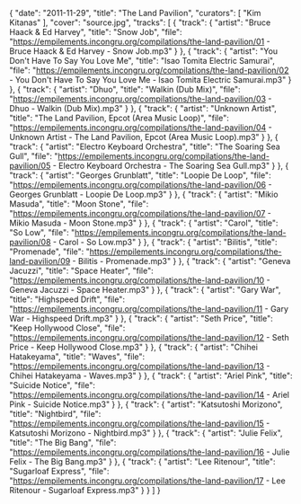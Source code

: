 {
  "date": "2011-11-29",
  "title": "The Land Pavilion",
  "curators": [
    "Kim Kitanas"
  ],
  "cover": "source.jpg",
  "tracks": [
    {
      "track": {
        "artist": "Bruce Haack & Ed Harvey",
        "title": "Snow Job",
        "file": "https://empilements.incongru.org/compilations/the-land-pavilion/01 - Bruce Haack & Ed Harvey - Snow Job.mp3"
      }
    },
    {
      "track": {
        "artist": "You Don't Have To Say You Love Me",
        "title": "Isao Tomita Electric Samurai",
        "file": "https://empilements.incongru.org/compilations/the-land-pavilion/02 - You Don't Have To Say You Love Me - Isao Tomita Electric Samurai.mp3"
      }
    },
    {
      "track": {
        "artist": "Dhuo",
        "title": "Walkin (Dub Mix)",
        "file": "https://empilements.incongru.org/compilations/the-land-pavilion/03 - Dhuo - Walkin (Dub Mix).mp3"
      }
    },
    {
      "track": {
        "artist": "Unknown Artist",
        "title": "The Land Pavilion, Epcot (Area Music Loop)",
        "file": "https://empilements.incongru.org/compilations/the-land-pavilion/04 - Unknown Artist - The Land Pavilion, Epcot (Area Music Loop).mp3"
      }
    },
    {
      "track": {
        "artist": "Electro Keyboard Orchestra",
        "title": "The Soaring Sea Gull",
        "file": "https://empilements.incongru.org/compilations/the-land-pavilion/05 - Electro Keyboard Orchestra - The Soaring Sea Gull.mp3"
      }
    },
    {
      "track": {
        "artist": "Georges Grunblatt",
        "title": "Loopie De Loop",
        "file": "https://empilements.incongru.org/compilations/the-land-pavilion/06 - Georges Grunblatt - Loopie De Loop.mp3"
      }
    },
    {
      "track": {
        "artist": "Mikio Masuda",
        "title": "Moon Stone",
        "file": "https://empilements.incongru.org/compilations/the-land-pavilion/07 - Mikio Masuda - Moon Stone.mp3"
      }
    },
    {
      "track": {
        "artist": "Carol",
        "title": "So Low",
        "file": "https://empilements.incongru.org/compilations/the-land-pavilion/08 - Carol - So Low.mp3"
      }
    },
    {
      "track": {
        "artist": "Bilitis",
        "title": "Promenade",
        "file": "https://empilements.incongru.org/compilations/the-land-pavilion/09 - Bilitis - Promenade.mp3"
      }
    },
    {
      "track": {
        "artist": "Geneva Jacuzzi",
        "title": "Space Heater",
        "file": "https://empilements.incongru.org/compilations/the-land-pavilion/10 - Geneva Jacuzzi - Space Heater.mp3"
      }
    },
    {
      "track": {
        "artist": "Gary War",
        "title": "Highspeed Drift",
        "file": "https://empilements.incongru.org/compilations/the-land-pavilion/11 - Gary War - Highspeed Drift.mp3"
      }
    },
    {
      "track": {
        "artist": "Seth Price",
        "title": "Keep Hollywood Close",
        "file": "https://empilements.incongru.org/compilations/the-land-pavilion/12 - Seth Price - Keep Hollywood Close.mp3"
      }
    },
    {
      "track": {
        "artist": "Chihei Hatakeyama",
        "title": "Waves",
        "file": "https://empilements.incongru.org/compilations/the-land-pavilion/13 - Chihei Hatakeyama - Waves.mp3"
      }
    },
    {
      "track": {
        "artist": "Ariel Pink",
        "title": "Suicide Notice",
        "file": "https://empilements.incongru.org/compilations/the-land-pavilion/14 - Ariel Pink - Suicide Notice.mp3"
      }
    },
    {
      "track": {
        "artist": "Katsutoshi Morizono",
        "title": "Nightbird",
        "file": "https://empilements.incongru.org/compilations/the-land-pavilion/15 - Katsutoshi Morizono - Nightbird.mp3"
      }
    },
    {
      "track": {
        "artist": "Julie Felix",
        "title": "The Big Bang",
        "file": "https://empilements.incongru.org/compilations/the-land-pavilion/16 - Julie Felix - The Big Bang.mp3"
      }
    },
    {
      "track": {
        "artist": "Lee Ritenour",
        "title": "Sugarloaf Express",
        "file": "https://empilements.incongru.org/compilations/the-land-pavilion/17 - Lee Ritenour - Sugarloaf Express.mp3"
      }
    }
  ]
}
